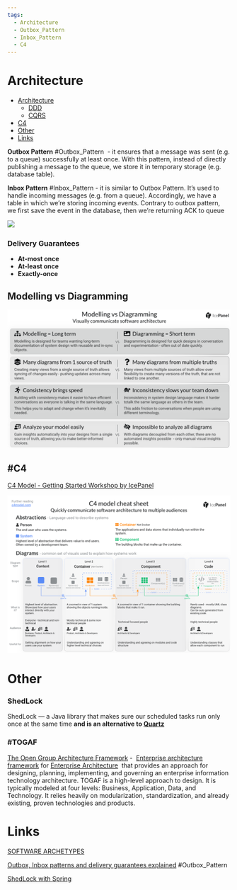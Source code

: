 ```yaml
---
tags:
  - Architecture
  - Outbox_Pattern
  - Inbox_Pattern
  - C4
---
```

# Architecture

- [Architecture](#Architecture)
	- [DDD](./DDD.md)
	- [CQRS](./CQRS.md)
- [C4](#C4)
- [Other](#Other)
- [Links](#Links)



**Outbox Pattern** #Outbox_Pattern  - it ensures that a message was sent (e.g. to a queue) successfully at least once. With this pattern, instead of directly publishing a message to the queue, we store it in temporary storage (e.g. database table).

**Inbox Pattern** #Inbox_Pattern - it is similar to Outbox Pattern. It’s used to handle incoming messages (e.g. from a queue). Accordingly, we have a table in which we’re storing incoming events. Contrary to outbox pattern, we first save the event in the database, then we’re returning ACK to queue


![](https://event-driven.io/static/614379d9263d1b1395bf8ad305047ed3/a331c/2020-12-30-outbox.png)


### Delivery Guarantees

- **At-most once**
- **At-least once**
- **Exactly-once**


## Modelling vs Diagramming

![](Architecture_Media/Modelling_vs_Diagramming.png)

## #C4

[C4 Model - Getting Started Workshop by IcePanel](https://miro.com/app/board/uXjVPEoyaok=/?fromEmbed=1)

![](Architecture_Media/C4_model_cheat_sheet.png)



# Other

### ShedLock

ShedLock — a Java library that makes sure our scheduled tasks run only once at the same time **and is an alternative to [Quartz](https://www.baeldung.com/quartz)**

### #TOGAF 
[The Open Group Architecture Framework](https://en.wikipedia.org/wiki/The_Open_Group_Architecture_Framework#:~:text=TOGAF%20is%20a%20high%2Dlevel,existing%2C%20proven%20technologies%20and%20products.) -  [Enterprise architecture framework](https://en.wikipedia.org/wiki/Enterprise_Architecture_framework "Enterprise Architecture framework") for [Enterprise Architecture](https://en.wikipedia.org/wiki/Enterprise_architecture "Enterprise architecture")  that provides an approach for designing, planning, implementing, and governing an enterprise information technology architecture. TOGAF is a high-level approach to design. It is typically modeled at four levels: Business, Application, Data, and Technology. It relies heavily on modularization, standardization, and already existing, proven technologies and products.


# Links

[SOFTWARE ARCHETYPES](https://softwarearchetypes.com/)

[Outbox, Inbox patterns and delivery guarantees explained](https://event-driven.io/en/outbox_inbox_patterns_and_delivery_guarantees_explained/) #Outbox_Pattern 

[ShedLock with Spring](https://www.baeldung.com/shedlock-spring) 
